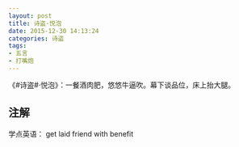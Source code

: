 ```yaml
---
layout: post
title: 诗盗·悦泡
date: 2015-12-30 14:13:24
categories: 诗盗
tags:
- 五言
- 打嘴炮
---
```

《#诗盗#·悦泡》：一餐酒肉肥，悠悠牛逼吹。幕下谈品位，床上抬大腿。

## 注解
学点英语：
get laid
friend with benefit
